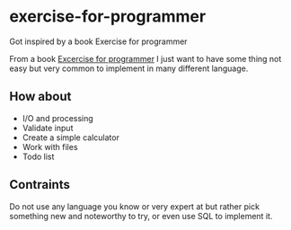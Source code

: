 # exercise-for-programmer
Got inspired by a book Exercise for programmer

From a book [Excercise for programmer](https://pragprog.com/book/bhwb/exercises-for-programmers) I just want to have some thing not easy but very common to implement in many different language.

## How about
* I/O and processing
* Validate input
* Create a simple calculator
* Work with files
* Todo list

## Contraints
Do not use any language you know or very expert at but rather pick something new and noteworthy to try, or even use SQL to implement it.
